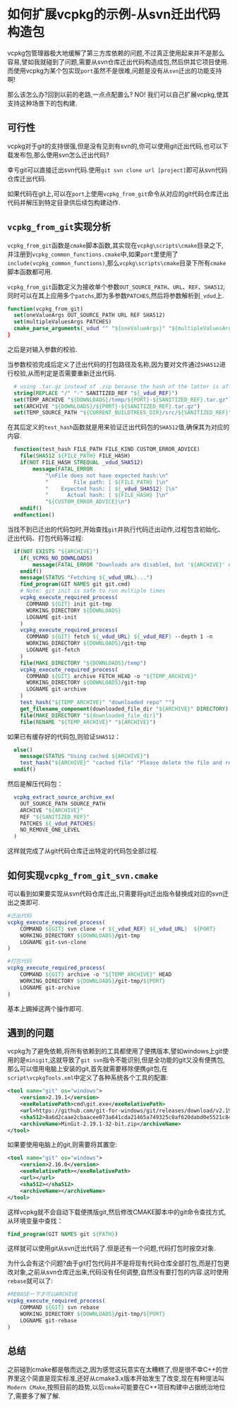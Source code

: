 # 如何扩展vcpkg的示例-从svn迁出代码构造包

vcpkg包管理器极大地缓解了第三方库依赖的问题,不过真正使用起来并不是那么容易,譬如我就碰到了问题,需要从svn仓库迁出代码构造成包,然后供其它项目使用.而使用vcpkg为某个包实现`port`虽然不是很难,问题是没有从`svn`迁出的功能支持啊!

那么该怎么办?回到以前的老路,一点点配置么? NO! 我们可以自己扩展vcpkg,使其支持这种场景下的包构建.

## 可行性

vcpkg对于git的支持很强,但是没有见到有svn的,你可以使用git迁出代码,也可以下载发布包,那么使用svn怎么迁出代码?

幸亏git可以直接迁出svn代码.使用`git svn clone url [project]`即可从svn代码仓库迁出代码.

如果代码在git上,可以在`port`上使用`vcpkg_from_git`命令从对应的git代码仓库迁出代码并解压到特定目录供后续包构建动作.

## `vcpkg_from_git`实现分析

`vcpkg_from_git`函数是`cmake`脚本函数,其实现在`vcpkg\scripts\cmake`目录之下,并注册到`vcpkg_common_functions.cmake`中,如果`port`里使用了`include(vcpkg_common_functions)`,那么`vcpkg\scripts\cmake`目录下所有`cmake`脚本函数都可用.

`vcpkg_from_git`函数定义为接收单个参数`OUT_SOURCE_PATH`、`URL`、`REF`、`SHA512`,同时可以在其上应用多个`patchs`,即为多参数`PATCHES`,然后将参数解析到`_vdud`上.

```CMAKE
function(vcpkg_from_git)
  set(oneValueArgs OUT_SOURCE_PATH URL REF SHA512)
  set(multipleValuesArgs PATCHES)
  cmake_parse_arguments(_vdud "" "${oneValueArgs}" "${multipleValuesArgs}" ${ARGN})
}
```

之后是对输入参数的校验.

当参数校验完成后定义了迁出代码的打包路径及名称,因为要对文件通过`SHA512`进行校验,从而判定是否需要重新迁出代码.

```CMAKE
  # using .tar.gz instead of .zip because the hash of the latter is affected by timezone.
  string(REPLACE "/" "-" SANITIZED_REF "${_vdud_REF}")
  set(TEMP_ARCHIVE "${DOWNLOADS}/temp/${PORT}-${SANITIZED_REF}.tar.gz")
  set(ARCHIVE "${DOWNLOADS}/${PORT}-${SANITIZED_REF}.tar.gz")
  set(TEMP_SOURCE_PATH "${CURRENT_BUILDTREES_DIR}/src/${SANITIZED_REF}")
```

在其后定义的`test_hash`函数就是用来验证迁出代码包的`SHA512`值,确保其为对应的内容.

```CMAKE
  function(test_hash FILE_PATH FILE_KIND CUSTOM_ERROR_ADVICE)
    file(SHA512 ${FILE_PATH} FILE_HASH)
    if(NOT FILE_HASH STREQUAL _vdud_SHA512)
        message(FATAL_ERROR
            "\nFile does not have expected hash:\n"
            "        File path: [ ${FILE_PATH} ]\n"
            "    Expected hash: [ ${_vdud_SHA512} ]\n"
            "      Actual hash: [ ${FILE_HASH} ]\n"
            "${CUSTOM_ERROR_ADVICE}\n")
    endif()
  endfunction()
```

当找不到已迁出的代码包时,开始查找`git`并执行代码迁出动作,过程包含初始化、迁出代码、打包代码等过程:

```CMAKE
  if(NOT EXISTS "${ARCHIVE}")
    if(_VCPKG_NO_DOWNLOADS)
        message(FATAL_ERROR "Downloads are disabled, but '${ARCHIVE}' does not exist.")
    endif()
    message(STATUS "Fetching ${_vdud_URL}...")
    find_program(GIT NAMES git git.cmd)
    # Note: git init is safe to run multiple times
    vcpkg_execute_required_process(
      COMMAND ${GIT} init git-tmp
      WORKING_DIRECTORY ${DOWNLOADS}
      LOGNAME git-init
    )
    vcpkg_execute_required_process(
      COMMAND ${GIT} fetch ${_vdud_URL} ${_vdud_REF} --depth 1 -n
      WORKING_DIRECTORY ${DOWNLOADS}/git-tmp
      LOGNAME git-fetch
    )
    file(MAKE_DIRECTORY "${DOWNLOADS}/temp")
    vcpkg_execute_required_process(
      COMMAND ${GIT} archive FETCH_HEAD -o "${TEMP_ARCHIVE}"
      WORKING_DIRECTORY ${DOWNLOADS}/git-tmp
      LOGNAME git-archive
    )
    test_hash("${TEMP_ARCHIVE}" "downloaded repo" "")
    get_filename_component(downloaded_file_dir "${ARCHIVE}" DIRECTORY)
    file(MAKE_DIRECTORY "${downloaded_file_dir}")
    file(RENAME "${TEMP_ARCHIVE}" "${ARCHIVE}")
```

如果已有缓存好的代码包,则验证`SHA512`：

```CMAKE
  else()
    message(STATUS "Using cached ${ARCHIVE}")
    test_hash("${ARCHIVE}" "cached file" "Please delete the file and retry if this file should be downloaded again.")
  endif()
```

然后是解压代码包：

```CMAKE
  vcpkg_extract_source_archive_ex(
    OUT_SOURCE_PATH SOURCE_PATH
    ARCHIVE "${ARCHIVE}"
    REF "${SANITIZED_REF}"
    PATCHES ${_vdud_PATCHES}
    NO_REMOVE_ONE_LEVEL
  )
```

这样就完成了从git代码仓库迁出特定的代码包全部过程.

## 如何实现`vcpkg_from_git_svn.cmake`

可以看到如果要实现从svn代码仓库迁出,只需要将git迁出指令替换成对应的svn迁出之类即可.

```CMAKE
#迁出代码
vcpkg_execute_required_process(
    COMMAND ${GIT} svn clone -r ${_vdud_REF} ${_vdud_URL}  ${PORT}
    WORKING_DIRECTORY ${DOWNLOADS}/git-tmp
    LOGNAME git-svn-clone
)

#打包代码
vcpkg_execute_required_process(
    COMMAND ${GIT} archive -o "${TEMP_ARCHIVE}" HEAD
    WORKING_DIRECTORY ${DOWNLOADS}/git-tmp/${PORT}
    LOGNAME git-archive
)
```

基本上踢掉这两个操作即可.

## 遇到的问题

vcpkg为了避免依赖,将所有依赖到的工具都使用了便携版本,譬如windows上git使用的是`minigit`,这就导致了`git svn`指令不能识别,但是全功能的git又没有便携包,那么可以借用电脑上安装的git,首先就需要移除便携git包,在`script\vcpkgTools.xml`中定义了各种系统各个工具的配置:

```XML
<tool name="git" os="windows">
    <version>2.19.1</version>
    <exeRelativePath>cmd\git.exe</exeRelativePath>
    <url>https://github.com/git-for-windows/git/releases/download/v2.19.1.windows.1/MinGit-2.19.1-32-bit.zip</url>
    <sha512>8a6d2caae2cbaacee073a641cda21465a749325c0af620dabd0e5521c84c92c8d747caa468b111d2ec52b99aee2ee3e6ec41a0a07a8fff582f4c8da568ea329e</sha512>
    <archiveName>MinGit-2.19.1-32-bit.zip</archiveName>
</tool>
```

如果要使用电脑上的git,则需要将其置空:

```XML
<tool name="git" os="windows">
    <version>2.16.0</version>
    <exeRelativePath></exeRelativePath>
    <url></url>
    <sha512></sha512>
    <archiveName></archiveName>
</tool>
```

这样vcpkg就不会自动下载便携版git,然后修改CMAKE脚本中的git命令查找方式,从环境变量中查找：

```CMAKE
find_program(GIT NAMES git ${PATH})
```

这样就可以使用git从svn迁出代码了.但是还有一个问题,代码打包时报空对象.

为什么会有这个问题?由于git打包代码并不是将现有代码仓库全部打包,而是打包更改对象,之前从svn仓库迁出来,代码没有任何调整,自然没有要打包的内容.这时使用`rebase`就可以了:

```CMAKE
#REBASE一下才可以ARCHIVE
vcpkg_execute_required_process(
    COMMAND ${GIT} svn rebase
    WORKING_DIRECTORY ${DOWNLOADS}/git-tmp/${PORT}
    LOGNAME git-rebase
)
```

## 总结

之前碰到cmake都是敬而远之,因为感觉这玩意实在太糟糕了,但是很不幸C++的世界里这个简直是现实标准,还好从cmake3.x版本开始发生了改变,现在有种提法叫`Modern CMake`,按照目前的趋势,以后`cmake`可能要在C++项目构建中占据统治地位了,需要多了解了解.
